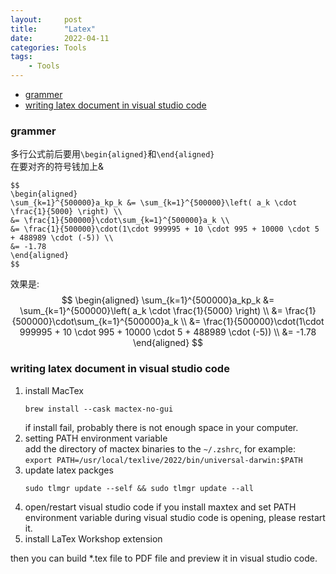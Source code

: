 ```yaml
---
layout:     post
title:      "Latex"
date:       2022-04-11
categories: Tools
tags:
    - Tools
---
```


<!-- TOC -->

- [grammer](#grammer)
- [writing latex document in visual studio code](#writing-latex-document-in-visual-studio-code)

<!-- /TOC -->

<a id="markdown-grammer" name="grammer"></a>
### grammer

多行公式前后要用`\begin{aligned}`和`\end{aligned}`  
在要对齐的符号钱加上&
```
$$
\begin{aligned}
\sum_{k=1}^{500000}a_kp_k &= \sum_{k=1}^{500000}\left( a_k \cdot \frac{1}{5000} \right) \\
&= \frac{1}{500000}\cdot\sum_{k=1}^{500000}a_k \\
&= \frac{1}{500000}\cdot(1\cdot 999995 + 10 \cdot 995 + 10000 \cdot 5 + 488989 \cdot (-5)) \\
&= -1.78
\end{aligned}
$$
```
效果是:  
$$
\begin{aligned}
\sum_{k=1}^{500000}a_kp_k &= \sum_{k=1}^{500000}\left( a_k \cdot \frac{1}{5000} \right) \\
&= \frac{1}{500000}\cdot\sum_{k=1}^{500000}a_k \\
&= \frac{1}{500000}\cdot(1\cdot 999995 + 10 \cdot 995 + 10000 \cdot 5 + 488989 \cdot (-5)) \\
&= -1.78
\end{aligned}
$$

<a id="markdown-writing-latex-document-in-visual-studio-code" name="writing-latex-document-in-visual-studio-code"></a>
### writing latex document in visual studio code

1. install MacTex
   ```shell
   brew install --cask mactex-no-gui
   ```
   if install fail, probably there is not enough space in your computer.  
2. setting PATH environment variable  
   add the directory of mactex binaries to the `~/.zshrc`, for example:  
   `export PATH=/usr/local/texlive/2022/bin/universal-darwin:$PATH`
3. update latex packges
   ```shell
   sudo tlmgr update --self && sudo tlmgr update --all
   ```
4. open/restart visual studio code
    if you install maxtex and set PATH environment variable during visual studio code is opening, please restart it.  
5. install LaTex Workshop extension

then you can build *.tex file to PDF file and preview it in visual studio code.
   